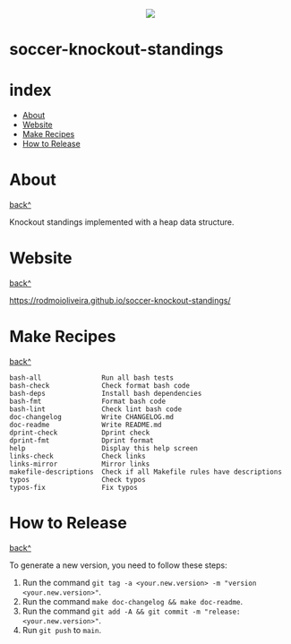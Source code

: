 <p align="center">
  <img src="https://raw.githubusercontent.com/rodmoioliveira/soccer-knockout-standings/main/images/knockout_heap2.png">
</p>

# soccer-knockout-standings

# index

- [About](#about)
- [Website](#website)
- [Make Recipes](#make-recipes)
- [How to Release](#how-to-release)

# About

[back^](#index)

Knockout standings implemented with a heap data structure.

# Website

[back^](#index)

https://rodmoioliveira.github.io/soccer-knockout-standings/

# Make Recipes

[back^](#index)

```
bash-all               Run all bash tests
bash-check             Check format bash code
bash-deps              Install bash dependencies
bash-fmt               Format bash code
bash-lint              Check lint bash code
doc-changelog          Write CHANGELOG.md
doc-readme             Write README.md
dprint-check           Dprint check
dprint-fmt             Dprint format
help                   Display this help screen
links-check            Check links
links-mirror           Mirror links
makefile-descriptions  Check if all Makefile rules have descriptions
typos                  Check typos
typos-fix              Fix typos
```

# How to Release

[back^](#index)

To generate a new version, you need to follow these steps:

1. Run the command `git tag -a <your.new.version> -m "version <your.new.version>"`.
2. Run the command `make doc-changelog && make doc-readme`.
3. Run the command `git add -A && git commit -m "release: <your.new.version>"`.
4. Run `git push` to `main`.
